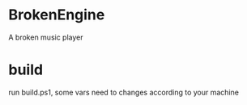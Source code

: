 # BrokenEngine
A broken music player

# build
run build.ps1, some vars need to changes according to your machine

